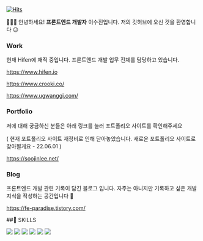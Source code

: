 [![Hits](https://hits.seeyoufarm.com/api/count/incr/badge.svg?url=https%3A%2F%2Fgithub.com%2FLee-Soojin&count_bg=%2379C83D&title_bg=%23555555&icon=&icon_color=%23E7E7E7&title=hits&edge_flat=false)](https://hits.seeyoufarm.com)


👩🏻‍💻 안녕하세요! **프론트엔드 개발자** 이수진입니다. 
저의 깃허브에 오신 것을 환영합니다 😉

### Work
현재 Hifen에 재직 중입니다. 
프론트엔드 개발 업무 전체를 담당하고 있습니다. 

<https://www.hifen.io>

<https://www.crooki.co/>

<https://www.ugwanggi.com/>

### Portfolio 
저에 대해 궁금하신 분들은 아래 링크를 눌러 포트폴리오 사이트를 확인해주세요 

( 현재 포트폴리오 사이트 재정비로 인해 닫아놓았습니다. 새로운 포트폴리오 사이트로 찾아뵐게요 - 22.06.01 )

<https://soojinlee.net/>


### Blog
프론트엔드 개발 관련 기록이 담긴 블로그 입니다.
자주는 아니지만 기록하고 싶은 개발지식을 작성하는 공간입니다 🏡

<https://fe-paradise.tistory.com/>


##🌠 SKILLS

<img src="https://img.shields.io/badge/React-61DAFB?style=flat-square&logo=React&logoColor=white"/> <img src="https://img.shields.io/badge/JavaScript-F7DF1E?style=flat-square&logo=JavaScript&logoColor=white"/> <img src="https://img.shields.io/badge/Firebase-FFCA28?style=flat-square&logo=Firebase&logoColor=white"/> <img src="https://img.shields.io/badge/HTML5-E34F26?style=flat-square&logo=HTML5&logoColor=white"/> <img src="https://img.shields.io/badge/CSS3-1572B6?style=flat-square&logo=CSS3&logoColor=white"/> <img src="https://img.shields.io/badge/TypeScript-3178C6?style=flat-square&logo=TypeScript&logoColor=white"/> 

